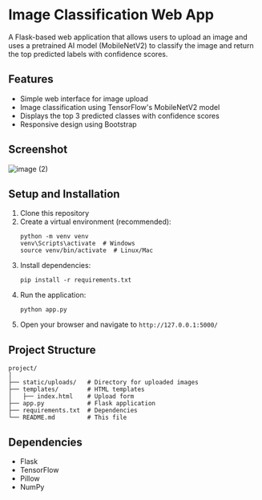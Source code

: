 # Image Classification Web App

A Flask-based web application that allows users to upload an image and uses a pretrained AI model (MobileNetV2) to classify the image and return the top predicted labels with confidence scores.

## Features

- Simple web interface for image upload
- Image classification using TensorFlow's MobileNetV2 model
- Displays the top 3 predicted classes with confidence scores
- Responsive design using Bootstrap

## Screenshot

![image (2)](https://github.com/user-attachments/assets/be7c1164-0230-4e1c-b51a-61fefe61ed04)


## Setup and Installation

1. Clone this repository
2. Create a virtual environment (recommended):
   ```
   python -m venv venv
   venv\Scripts\activate  # Windows
   source venv/bin/activate  # Linux/Mac
   ```
3. Install dependencies:
   ```
   pip install -r requirements.txt
   ```
4. Run the application:
   ```
   python app.py
   ```
5. Open your browser and navigate to `http://127.0.0.1:5000/`

## Project Structure

```
project/
│
├── static/uploads/   # Directory for uploaded images
├── templates/        # HTML templates
│   ├── index.html    # Upload form
├── app.py            # Flask application
├── requirements.txt  # Dependencies
└── README.md         # This file
```

## Dependencies

- Flask
- TensorFlow
- Pillow
- NumPy
  
